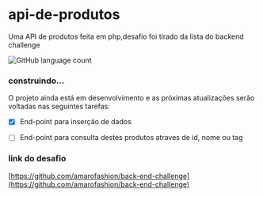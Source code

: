 # api-de-produtos
Uma API de produtos feita em php,desafio foi tirado da lista do backend challenge

![GitHub language count](https://img.shields.io/github/languages/count/iuricode/README-template?style=for-the-badge)


### construindo...

O projeto ainda está em desenvolvimento e as próximas atualizações serão voltadas nas seguintes tarefas:

- [x] End-point para inserção de dados
- [ ] End-point para consulta destes produtos atraves de id, nome ou tag


### link do desafio

[https://github.com/amarofashion/back-end-challenge](https://github.com/amarofashion/back-end-challenge)
